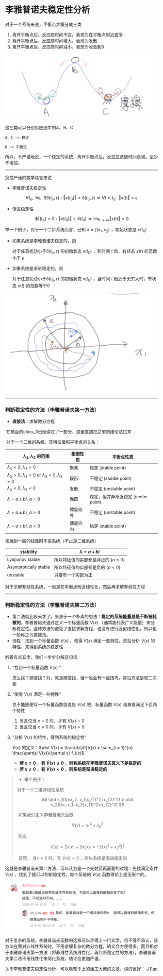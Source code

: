 # 李雅普诺夫稳定性分析

对于一个系统来说，平衡点大概分成三类

1. 离开平衡点后，反应随时间不变，表现为在平衡点附近震荡
2. 离开平衡点后，反应随时间增大，表现为发散
3. 离开平衡点后，反应随时间减小，表现为收敛到0

![b3112541-1ae6-43ba-bc76-2490e670981f](images/b3112541-1ae6-43ba-bc76-2490e670981f.png)

这三类可以分别对应图中的A、B、C

`A、C -> 稳定`

`B -> 不稳定`

所以，不严谨地说，一个稳定的系统，离开平衡点后，反应应该随时间衰减，至少不增加。

---

换成严谨的数学语言来说

- 李雅普诺夫稳定性

$$
\forall t_o,\,\,\,\forall\epsilon,\,\,\,
\exists \delta(t_o,\epsilon):
\Vert x(t_0)\Vert < \delta(t_0,\epsilon) 
\,\,
\Rightarrow
\,\,
\forall t \geq t_0\,\,\,\ \Vert x(t)\Vert < \epsilon
$$

- 渐进稳定性

$$
\exists\delta(t_o)>0:
\Vert x(t_0)\Vert < \delta(t_0) \Rightarrow \lim_{t\rightarrow \infty}\Vert x(t)\Vert = 0
$$

举一个例子，对于一个二阶系统而言，已知 $\dot x = f(x_1, x_2)$ ，初始状态是 $x(t_0)$ 

- 如果系统是李雅普诺夫稳定的，则

  对于任意扰动小于$\delta(t_o,\epsilon)$ 的初始状态 $x(t_0)$ ，到时间 $t$ 后，有状态 $x(t)$ 的范数小于 $\epsilon$ 

- 如果系统是渐进稳定的，则

  对于任意扰动小于$\delta(t_o,\epsilon)$ 的初始状态 $x(t_0)$ ，当时间 $t$ 趋近于无穷大时，有状态 $x(t)$ 的范数等于0

![6beb9592-cbfa-4a9f-bb53-c3ddc859480f](images/6beb9592-cbfa-4a9f-bb53-c3ddc859480f.png)

---

### 判断稳定性的方法（李雅普诺夫第一方法）

- **直接法**：求解微分方程

​	在前面的class_3已经讲过了一部分，这里直接把之前的结论贴过来

​	 对于一个二维的系统，其特征值和平衡点的关系：

| $\lambda _1, \lambda_2$ 的范围                               | 相图性质 | 平衡点性质                          |
| ------------------------------------------------------------ | -------- | ----------------------------------- |
| $\lambda_1 < 0, \lambda_2 < 0$                               | 聚集     | 稳定 (stable point)                 |
| $\lambda_1 > 0, \lambda_2 < 0$   or   $\lambda_1 < 0, \lambda_2 > 0$ | 鞍形     | 不稳定 (saddle point)               |
| $\lambda_1 < 0, \lambda_2 < 0$                               | 发散     | 不稳定 (unstable point)             |
| $\lambda = a \pm bi,\,\,a = 0$                               | 椭圆     | 稳定，但并非渐近稳定 (center point) |
| $\lambda = a \pm bi,\,\,a > 0$                               | 螺旋向外 | 不稳定 (unstable point)             |
| $\lambda = a \pm bi,\,\,a < 0$                               | 螺旋向内 | 稳定 (stable point)                 |

拓展到一般的线性时不变系统（不止是二维系统）

| stability             | $\lambda = a+bi$                       |
| --------------------- | -------------------------------------- |
| Lyapunov stable       | 所以特征值的实部都是非正的 ($a\leq 0$) |
| Asymptotically stable | 所以特征值的实部都是负的 ($a < 0$)     |
| unstable              | 只要有一个实部为正                     |

对于求解非线性系统，一般是在平衡点附近线性化，然后再求解非线性方程

---

### 判断稳定性的方法（李雅普诺夫第二方法）

- 第二法就比较天才了，来源于一个朴素的想法：**稳定的系统能量总是不断被耗散的**，李雅普诺夫通过定义一个标量函数 $V(x)$ （通常能代表广义能量）来分析稳定性。这种方法的避免了直接求解方程，也没有进行近似线性化，所以也一般称之为直接法。
- 流程：找到一个标量函数 $V(x)$ ，使得 $V(x)$ 满足一些特性，然后分析 $\dot V(x)$ 的特性，来得到系统的稳定性

听着有点玄学，我们一步步分解这句话

1. "找到一个标量函数 $V(x)$ "

   怎么找？随便找？对，就是随便找，但一般会有一些技巧，常见方法是取二次型

2. "使得 $V(x)$ 满足一些特性"

   总不能随便写一个标量函数就说是 $V(x)$ 吧，标量函数 $V(x)$ 自身要满足下面两个特性

   1. 当且仅当 $x = 0$ 时，才有 $V(x) = 0$ 
   2. 当且仅当 $x≠0$ 时，才有 $V(x)>0$ 

3. "分析 $\dot V(x)$ 的特性，得到系统的稳定性"

   $\dot V(x)$ 的定义：$\dot V(x) = \frac{d}{dt}V(x) = \sum_{i = 1}^{n} \frac{\partial V(x)}{\partial x} f_i(x)$ 

   - **若 $x≠0$ ，有 $\dot V(x) \le 0$ ，则称系统在李雅普诺夫意义下是稳定的**
   - **若 $x≠0$ ，有 $\dot V(x)<0$ ，则系统是渐进稳定的**

>- 举个例子：
>
>  对于一个二维非线性系统
>
>$$
>\dot x_1(t)=x_2−x_1(x_{1}^2+x_{2}^2) \\
>\dot x_2(t)=−x_1−x_2(x_{1}^2+x_{2}^2)
>$$
>
>​	如果我们定义李雅普诺夫函数
>
>$$
>V(x)=x_1^2+x_2^2
>$$
>
>​	则有
>
>$$
>\dot V (x)=2x_1\dot x_1+2x_2 \dot x_2=−2(x_1^2+x_2^2)^2
>$$
>
>​	 显然， 当$x≠0$ 时，有 $\dot V(x)<0$ ，所以系统是渐进稳定的

这就是李雅普诺夫第二方法，可以认为是一个先射箭再画靶的过程：先找满足条件 $V(x)$ ，找到了就可以判断稳定性。每个系统的 $V(x)$ 函数理论上是无限个的。

![6c5a3210-f962-4ba0-8d60-d7c934fcd2db](images/6c5a3210-f962-4ba0-8d60-d7c934fcd2db.png)

对于复杂的系统，李雅普诺夫函数的选择可以称得上一门玄学，但不得不承认，该方法在面对非线性系统时，不用求解复杂的微分方程，确实会方便很多。而且相对于李雅普诺夫第一方法（将非线性系统线性化，再判断稳定性的方法），李雅普诺夫第二法不用线性化来简化系统，结论会更加严谨。

关于李雅普诺夫稳定性分析，可以看知乎上的潘工大佬的文章，讲的很好： [J Pan](https://zhuanlan.zhihu.com/p/58738073)
